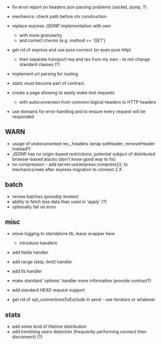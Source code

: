 * fix error report on headers json parsing problems (socket, jsonp, ?)

* mechanics: check path before ctx construction

* replace express JSONP implementation with own
	* with more granularity
	* and correct checks (e.g. method == 'GET')
* get rid of express and use pure connect (or even pure http)
	* then separate transport req and res from my own - to not change standard classes (?)

* implement url parsing for routing
* static must become part of contract

* create a page allowing to easily make test requests
	* with autoconversion from common logical headers to HTTP headers

* use domains for error handling and to ensure every request will be responded

## WARN

* usage of undocumented res._headers (wrap setHeader, removeHeader instead?)
* JSONP has no origin-based restrictions, potential subject of distributed browser-based atacks (don't know good way to fix)
* no compression - add server.use(express.compress()); to mechanics/web after express migration to connect 2.X

## batch

* review batches (possibly broken)
* ability to fetch less data than used in 'apply' (?)
* optionally fail on error

## misc

* move logging to standalone lib, leave wrapper here
	* introduce handlers

* add fields handler
* add range (skip, limit) handler
* add tls handler

* make standard 'options' handler more informative (provide contract?)
* add standard HEAD request support
* get rid of opt_connectionsToExclude in send - use iterators or whatever

## stats

* add some kind of lifetime distribution
* add trembling users detection (frequently performing connect then disconnect) (?)
